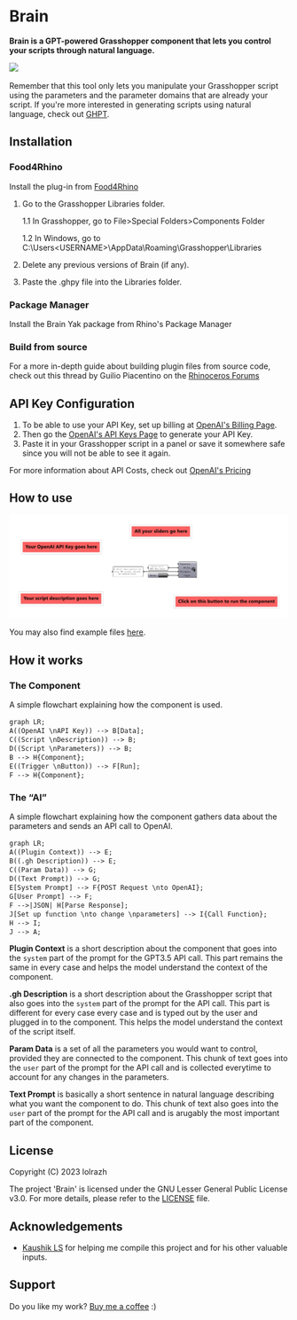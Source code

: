 # Brain

**Brain is a GPT-powered Grasshopper component that lets you control your scripts through natural language.**

![](assets/brain.gif)

Remember that this tool only lets you manipulate your Grasshopper script using the parameters and the parameter domains that are already your script. If you're more interested in generating scripts using natural language, check out [GHPT](https://github.com/enmerk4r/GHPT).

## Installation

### Food4Rhino

Install the plug-in from [Food4Rhino](https://www.food4rhino.com/en/app/brain)

1. Go to the Grasshopper Libraries folder.

    1.1 In Grasshopper, go to File>Special Folders>Components Folder
   
    1.2 In Windows,  go to C:\Users\<USERNAME>\AppData\Roaming\Grasshopper\Libraries
   
3. Delete any previous versions of Brain (if any).
4. Paste the .ghpy file into the Libraries folder.

### Package Manager

Install the Brain Yak package from Rhino's Package Manager

### Build from source

For a more in-depth guide about building plugin files from source code, check out this thread by Guilio Piacentino on the [Rhinoceros Forums](https://discourse.mcneel.com/t/tutorial-creating-a-grasshopper-component-with-the-python-ghpy-compiler/38552)

## API Key Configuration

1. To be able to use your API Key, set up billing at [OpenAI's Billing Page](https://platform.openai.com/account/billing/overview).
2. Then go the [OpenAI's API Keys Page](https://platform.openai.com/account/api-keys) to generate your API Key.
3. Paste it in your Grasshopper script in a panel or save it somewhere safe since you will not be able to see it again.

For more information about API Costs, check out [OpenAI's Pricing](https://openai.com/pricing)

## How to use

![](assets/component.png)

You may also find example files [here]().

## How it works

### The Component

A simple flowchart explaining how the component is used.

```mermaid
graph LR;
A((OpenAI \nAPI Key)) --> B[Data];
C((Script \nDescription)) --> B;
D((Script \nParameters)) --> B;
B --> H{Component};
E((Trigger \nButton)) --> F[Run];
F --> H{Component};
```

### The “AI”

A simple flowchart explaining how the component gathers data about the parameters and sends an API call to OpenAI. 

```mermaid
graph LR;
A((Plugin Context)) --> E;
B((.gh Description)) --> E;
C((Param Data)) --> G;
D((Text Prompt)) --> G;
E[System Prompt] --> F{POST Request \nto OpenAI};
G[User Prompt] --> F;
F -->|JSON| H[Parse Response];
J[Set up function \nto change \nparameters] --> I{Call Function};
H --> I;
J --> A;
```

**Plugin Context** is a short description about the component that goes into the `system` part of the prompt for the GPT3.5 API call. This part remains the same in every case and helps the model understand the context of the component.

**.gh Description** is a short description about the Grasshopper script that also goes into the `system` part of the prompt for the API call. This part is different for every case every case and is typed out by the user and plugged in to the component. This helps the model understand the context of the script itself.

**Param Data** is a set of all the parameters you would want to control, provided they are connected to the component. This chunk of text goes into the `user` part of the prompt for the API call and is collected everytime to account for any changes in the parameters.

**Text Prompt** is basically a short sentence in natural language describing what you want the component to do. This chunk of text also goes into the `user` part of the prompt for the API call and is arugably the most important part of the component.

## License

Copyright (C) 2023 lolrazh

The project 'Brain' is licensed under the GNU Lesser General Public License v3.0. For more details, please refer to the [LICENSE](LICENSE) file.

## Acknowledgements

- [Kaushik LS](https://github.com/thekaushikls) for helping me compile this project and for his other valuable inputs.

## Support 

Do you like my work? [Buy me a coffee](https://www.buymeacoffee.com/lolrazh) :)
